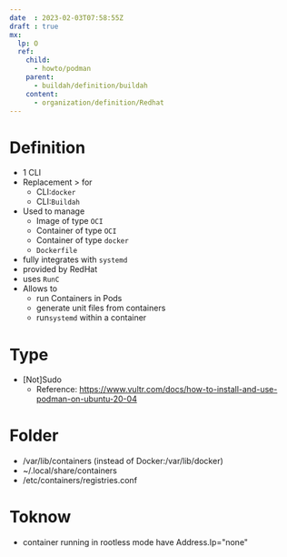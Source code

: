 ```yaml
---
date  : 2023-02-03T07:58:55Z
draft : true
mx:  
  lp: O
  ref:
    child:
      - howto/podman
    parent:
      - buildah/definition/buildah
    content:
      - organization/definition/Redhat
---
```


# Definition
- 1 CLI
- Replacement > for
    - CLI:`docker`
    - CLI:`Buildah`
- Used to manage
  - Image of type  `OCI`
  - Container of type  `OCI`
  - Container of type  `docker`
  - `Dockerfile`
- fully integrates with `systemd`
- provided by RedHat
- uses  `RunC`
- Allows to  
  - run Containers in Pods
  - generate unit files from containers
  - run`systemd`  within a container

# Type
- [Not]Sudo
  - Reference: https://www.vultr.com/docs/how-to-install-and-use-podman-on-ubuntu-20-04

# Folder
- /var/lib/containers (instead of Docker:/var/lib/docker)
- ~/.local/share/containers
- /etc/containers/registries.conf

# Toknow
- container running in rootless mode have Address.Ip="none"
